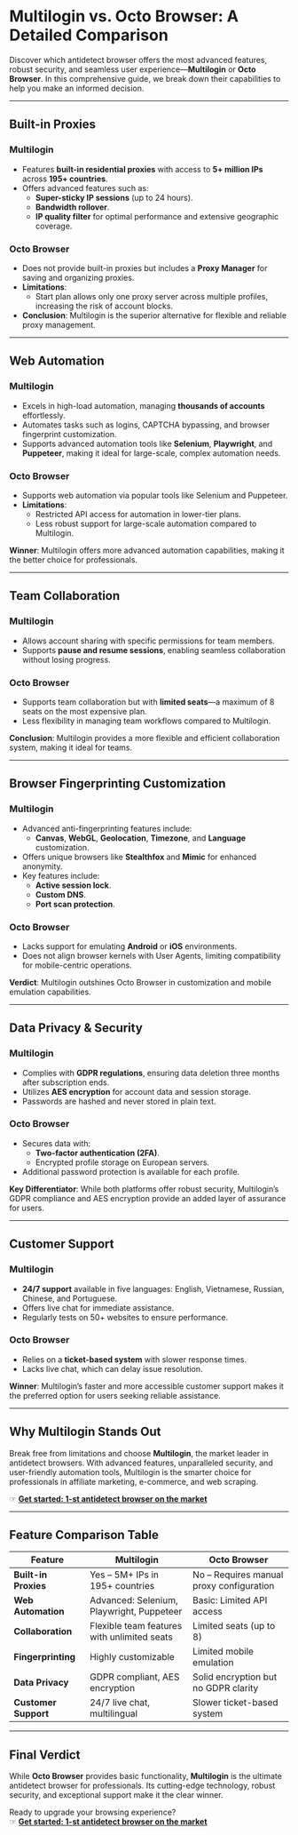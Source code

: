 # Multilogin vs. Octo Browser: A Detailed Comparison

Discover which antidetect browser offers the most advanced features, robust security, and seamless user experience—**Multilogin** or **Octo Browser**. In this comprehensive guide, we break down their capabilities to help you make an informed decision.

---

## Built-in Proxies

### **Multilogin**
- Features **built-in residential proxies** with access to **5+ million IPs** across **195+ countries**.
- Offers advanced features such as:
  - **Super-sticky IP sessions** (up to 24 hours).
  - **Bandwidth rollover**.
  - **IP quality filter** for optimal performance and extensive geographic coverage.

### **Octo Browser**
- Does not provide built-in proxies but includes a **Proxy Manager** for saving and organizing proxies.
- **Limitations**:
  - Start plan allows only one proxy server across multiple profiles, increasing the risk of account blocks.
- **Conclusion**: Multilogin is the superior alternative for flexible and reliable proxy management.

---

## Web Automation

### **Multilogin**
- Excels in high-load automation, managing **thousands of accounts** effortlessly.
- Automates tasks such as logins, CAPTCHA bypassing, and browser fingerprint customization.
- Supports advanced automation tools like **Selenium**, **Playwright**, and **Puppeteer**, making it ideal for large-scale, complex automation needs.

### **Octo Browser**
- Supports web automation via popular tools like Selenium and Puppeteer.
- **Limitations**:
  - Restricted API access for automation in lower-tier plans.
  - Less robust support for large-scale automation compared to Multilogin.

**Winner**: Multilogin offers more advanced automation capabilities, making it the better choice for professionals.

---

## Team Collaboration

### **Multilogin**
- Allows account sharing with specific permissions for team members.
- Supports **pause and resume sessions**, enabling seamless collaboration without losing progress.

### **Octo Browser**
- Supports team collaboration but with **limited seats**—a maximum of 8 seats on the most expensive plan.
- Less flexibility in managing team workflows compared to Multilogin.

**Conclusion**: Multilogin provides a more flexible and efficient collaboration system, making it ideal for teams.

---

## Browser Fingerprinting Customization

### **Multilogin**
- Advanced anti-fingerprinting features include:
  - **Canvas**, **WebGL**, **Geolocation**, **Timezone**, and **Language** customization.
- Offers unique browsers like **Stealthfox** and **Mimic** for enhanced anonymity.
- Key features include:
  - **Active session lock**.
  - **Custom DNS**.
  - **Port scan protection**.

### **Octo Browser**
- Lacks support for emulating **Android** or **iOS** environments.
- Does not align browser kernels with User Agents, limiting compatibility for mobile-centric operations.

**Verdict**: Multilogin outshines Octo Browser in customization and mobile emulation capabilities.

---

## Data Privacy & Security

### **Multilogin**
- Complies with **GDPR regulations**, ensuring data deletion three months after subscription ends.
- Utilizes **AES encryption** for account data and session storage.
- Passwords are hashed and never stored in plain text.

### **Octo Browser**
- Secures data with:
  - **Two-factor authentication (2FA)**.
  - Encrypted profile storage on European servers.
- Additional password protection is available for each profile.

**Key Differentiator**: While both platforms offer robust security, Multilogin’s GDPR compliance and AES encryption provide an added layer of assurance for users.

---

## Customer Support

### **Multilogin**
- **24/7 support** available in five languages: English, Vietnamese, Russian, Chinese, and Portuguese.
- Offers live chat for immediate assistance.
- Regularly tests on 50+ websites to ensure performance.

### **Octo Browser**
- Relies on a **ticket-based system** with slower response times.
- Lacks live chat, which can delay issue resolution.

**Winner**: Multilogin’s faster and more accessible customer support makes it the preferred option for users seeking reliable assistance.

---

## Why Multilogin Stands Out

Break free from limitations and choose **Multilogin**, the market leader in antidetect browsers. With advanced features, unparalleled security, and user-friendly automation tools, Multilogin is the smarter choice for professionals in affiliate marketing, e-commerce, and web scraping.

☞ **[Get started: 1-st antidetect browser on the market](https://bit.ly/multIlogin)**

---

## Feature Comparison Table

| **Feature**               | **Multilogin**                                      | **Octo Browser**                                |
|---------------------------|----------------------------------------------------|------------------------------------------------|
| **Built-in Proxies**      | Yes – 5M+ IPs in 195+ countries                    | No – Requires manual proxy configuration       |
| **Web Automation**        | Advanced: Selenium, Playwright, Puppeteer          | Basic: Limited API access                      |
| **Collaboration**         | Flexible team features with unlimited seats       | Limited seats (up to 8)                        |
| **Fingerprinting**        | Highly customizable                                | Limited mobile emulation                       |
| **Data Privacy**          | GDPR compliant, AES encryption                     | Solid encryption but no GDPR clarity           |
| **Customer Support**      | 24/7 live chat, multilingual                       | Slower ticket-based system                     |

---

## Final Verdict

While **Octo Browser** provides basic functionality, **Multilogin** is the ultimate antidetect browser for professionals. Its cutting-edge technology, robust security, and exceptional support make it the clear winner.

Ready to upgrade your browsing experience?  
☞ **[Get started: 1-st antidetect browser on the market](https://bit.ly/multIlogin)**
